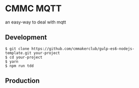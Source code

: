 # CMMC MQTT

an easy-way to deal with mqtt

## Development 
    $ git clone https://github.com/cmmakerclub/gulp-es6-nodejs-template.git your-project
    $ cd your-project
    $ yarn
    $ npm run tdd

##  Production
